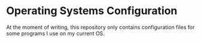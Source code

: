 # Operating Systems Configuration

At the moment of writing, this repository only contains configuration files
for some programs I use on my current OS.
